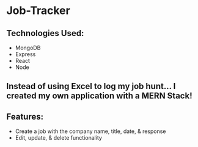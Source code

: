 # Job-Tracker

## Technologies Used:

* MongoDB
* Express
* React
* Node

## Instead of using Excel to log my job hunt... I created my own application with a MERN Stack! 

## Features:
* Create a job with the company name, title, date, & response
* Edit, update, & delete functionality

